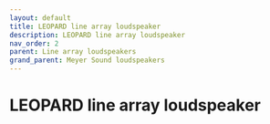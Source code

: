 ```yaml
---
layout: default
title: LEOPARD line array loudspeaker
description: LEOPARD line array loudspeaker
nav_order: 2
parent: Line array loudspeakers
grand_parent: Meyer Sound loudspeakers
---
```


# LEOPARD line array loudspeaker